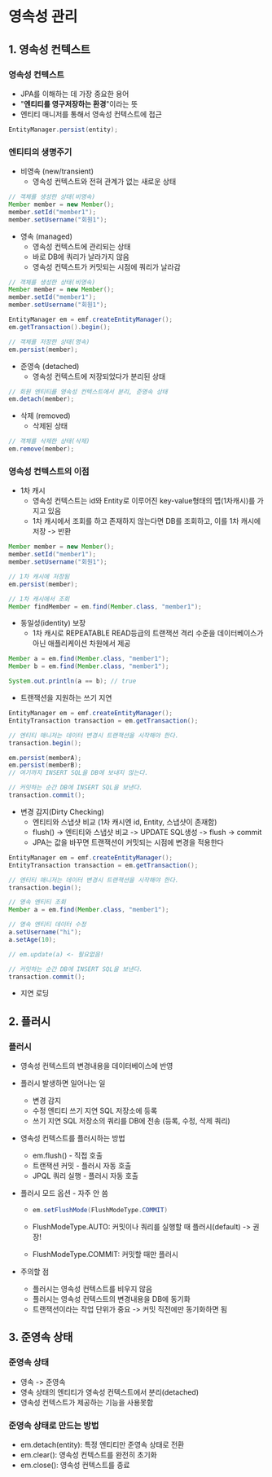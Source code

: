 # 영속성 관리



## 1. 영속성 컨텍스트

### 영속성 컨텍스트

- JPA를 이해하는 데 가장 중요한 용어
- "**엔티티를 영구저장하는 환경**"이라는 뜻
- 엔티티 매니저를 통해서 영속성 컨텍스트에 접근

```java
EntityManager.persist(entity);
```



### 엔티티의 생명주기

- 비영속 (new/transient)
  - 영속성 컨텍스트와 전혀 관계가 없는 새로운 상태

```java
// 객체를 생성한 상태(비영속)
Member member = new Member();
member.setId("member1");
member.setUsername("회원1");
```

- 영속 (managed)
  - 영속성 컨텍스트에 관리되는 상태
  - 바로 DB에 쿼리가 날라가지 않음
  - 영속성 컨텍스트가 커밋되는 시점에 쿼리가 날라감

```java
// 객체를 생성한 상태(비영속)
Member member = new Member();
member.setId("member1");
member.setUsername("회원1");

EntityManager em = emf.createEntityManager();
em.getTransaction().begin();

// 객체를 저장한 상태(영속)
em.persist(member);
```

- 준영속 (detached)
  - 영속성 컨텍스트에 저장되었다가 분리된 상태

```java
// 회원 엔티티를 영속성 컨텍스트에서 분리, 준영속 상태
em.detach(member);
```

- 삭제 (removed)
  - 삭제된 상태

```java
// 객체를 삭제한 상태(삭제)
em.remove(member);
```



### 영속성 컨텍스트의 이점

- 1차 캐시
  - 영속성 컨텍스트는 id와 Entity로 이루어진 key-value형태의 맵(1차캐시)를 가지고 있음
  - 1차 캐시에서 조회를 하고 존재하지 않는다면 DB를 조회하고, 이를 1차 캐시에 저장 -> 반환

```java
Member member = new Member();
member.setId("member1");
member.setUsername("회원1");

// 1차 캐시에 저장됨
em.persist(member);

// 1차 캐시에서 조회
Member findMember = em.find(Member.class, "member1");
```

- 동일성(identity) 보장
  - 1차 캐시로 REPEATABLE READ등급의 트랜잭션 격리 수준을 데이터베이스가 아닌 애플리케이션 차원에서 제공

```java
Member a = em.find(Member.class, "member1");
Member b = em.find(Member.class, "member1");

System.out.println(a == b); // true
```

- 트랜잭션을 지원하는 쓰기 지연

```java
EntityManager em = emf.createEntityManager();
EntityTransaction transaction = em.getTransaction();

// 엔티티 매니저는 데이터 변경시 트랜잭션을 시작해야 한다.
transaction.begin();

em.persist(memberA);
em.persist(memberB);
// 여기까지 INSERT SQL을 DB에 보내지 않는다.

// 커밋하는 순간 DB에 INSERT SQL을 보낸다.
transaction.commit();
```

- 변경 감지(Dirty Checking)
  - 엔티티와 스냅샷 비교 (1차 캐시엔 id, Entity, 스냅샷이 존재함)
  - flush() -> 엔티티와 스냅샷 비교 -> UPDATE SQL생성 -> flush -> commit
  - JPA는 값을 바꾸면 트랜잭션이 커밋되는 시점에 변경을 적용한다

```java
EntityManager em = emf.createEntityManager();
EntityTransaction transaction = em.getTransaction();

// 엔티티 매니저는 데이터 변경시 트랜잭션을 시작해야 한다.
transaction.begin();

// 영속 엔티티 조회
Member a = em.find(Member.class, "member1");

// 영속 엔티티 데이터 수정
a.setUsername("hi");
a.setAge(10);

// em.update(a) <- 필요없음!

// 커밋하는 순간 DB에 INSERT SQL을 보낸다.
transaction.commit();
```

- 지연 로딩

#### 

## 2. 플러시

### 플러시

- 영속성 컨텍스트의 변경내용을 데이터베이스에 반영

- 플러시 발생하면 일어나는 일

  - 변경 감지
  - 수정 엔티티 쓰기 지연 SQL 저장소에 등록
  - 쓰기 지연 SQL 저장소의 쿼리를 DB에 전송 (등록, 수정, 삭제 쿼리)

- 영속성 컨텍스트를 플러시하는 방법

  - em.flush() - 직접 호출
  - 트랜잭션 커밋 - 플러시 자동 호출
  - JPQL 쿼리 실행 - 플러시 자동 호출

- 플러시 모드 옵션 - 자주 안 씀

  - ```java
    em.setFlushMode(FlushModeType.COMMIT)
    ```

  - FlushModeType.AUTO: 커밋이나 쿼리를 실행할 때 플러시(default) -> 권장!

  - FlushModeType.COMMIT: 커밋할 때만 플러시

- 주의할 점

  - 플러시는 영속성 컨텍스트를 비우지 않음
  - 플러시는 영속성 컨텍스트의 변경내용을 DB에 동기화
  - 트랜잭션이라는 작업 단위가 중요 -> 커밋 직전에만 동기화하면 됨



## 3. 준영속 상태

### 준영속 상태

- 영속 -> 준영속
- 영속 상태의 엔티티가 영속성 컨텍스트에서 분리(detached)
- 영속성 컨텍스트가 제공하는 기능을 사용못함



### 준영속 상태로 만드는 방법

- em.detach(entity): 특정 엔티티만 준영속 상태로 전환
- em.clear(): 영속성 컨텍스트를 완전히 초기화
- em.close(): 영속성 컨텍스트를 종료